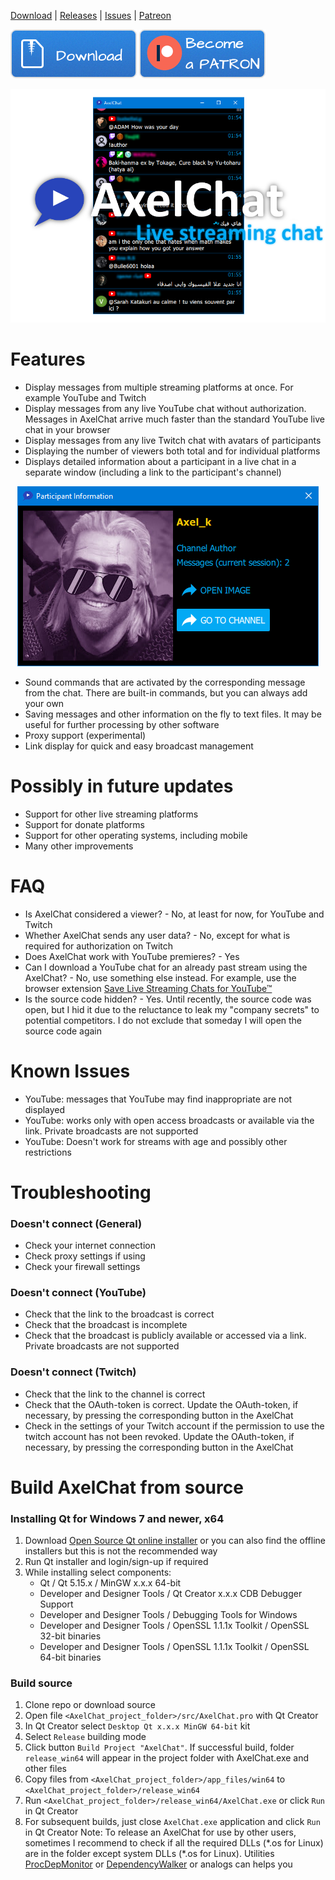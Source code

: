 [Download](https://github.com/3dproger/axelchat/releases/latest/) |
[Releases](https://github.com/3dproger/AxelChat/releases) |
[Issues](https://github.com/3dproger/AxelChat/issues) |
[Patreon](https://patreon.com/axel_k)

[<img src="images/button-download.png">](https://github.com/3dproger/AxelChat/releases)
[![Patreon](https://raw.githubusercontent.com/3dproger/AxelChat/main/images/button-patron.png)](https://patreon.com/axel_k)

<p align="center">
  <img src="images/github-social5b.png">
</p>

# Features
- Display messages from multiple streaming platforms at once. For example YouTube and Twitch
- Display messages from any live YouTube chat without authorization. Messages in AxelChat arrive much faster than the standard YouTube live chat in your browser
- Display messages from any live Twitch chat with avatars of participants
- Displaying the number of viewers both total and for individual platforms
- Displays detailed information about a participant in a live chat in a separate window (including a link to the participant's channel)
<p align="center">
  <img src="images/9.png">
</p>

- Sound commands that are activated by the corresponding message from the chat. There are built-in commands, but you can always add your own
- Saving messages and other information on the fly to text files. It may be useful for further processing by other software
- Proxy support (experimental)
- Link display for quick and easy broadcast management

# Possibly in future updates
- Support for other live streaming platforms
- Support for donate platforms
- Support for other operating systems, including mobile
- Many other improvements
# FAQ
- Is AxelChat considered a viewer? - No, at least for now, for YouTube and Twitch
- Whether AxelChat sends any user data? - No, except for what is required for authorization on Twitch
- Does AxelChat work with YouTube premieres? - Yes
- Can I download a YouTube chat for an already past stream using the AxelChat? - No, use something else instead. For example, use the browser extension [Save Live Streaming Chats for YouTube™](https://chrome.google.com/webstore/detail/save-live-streaming-chats/bcclhcedlelimlnmcpfeiabljbpahnef)
- Is the source code hidden? - Yes. Until recently, the source code was open, but I hid it due to the reluctance to leak my "company secrets" to potential competitors. I do not exclude that someday I will open the source code again
# Known Issues
- YouTube: messages that YouTube may find inappropriate are not displayed
- YouTube: works only with open access broadcasts or available via the link. Private broadcasts are not supported
- YouTube: Doesn't work for streams with age and possibly other restrictions
# Troubleshooting
### Doesn't connect (General)
- Check your internet connection
- Check proxy settings if using
- Check your firewall settings
### Doesn't connect (YouTube)
- Check that the link to the broadcast is correct
- Check that the broadcast is incomplete
- Check that the broadcast is publicly available or accessed via a link. Private broadcasts are not supported
### Doesn't connect (Twitch)
- Check that the link to the channel is correct
- Check that the OAuth-token is correct. Update the OAuth-token, if necessary, by pressing the corresponding button in the AxelChat
- Check in the settings of your Twitch account if the permission to use the twitch account has not been revoked. Update the OAuth-token, if necessary, by pressing the corresponding button in the AxelChat

# Build AxelChat from source
### Installing Qt for Windows 7 and newer, x64
1. Download [Open Source Qt online installer](https://www.qt.io/download-qt-installer) or you can also find the offline installers but this is not the recommended way
2. Run Qt installer and login/sign-up if required
3. While installing select components:
    * Qt / Qt 5.15.x / MinGW x.x.x 64-bit
    * Developer and Designer Tools / Qt Creator x.x.x CDB Debugger Support
    * Developer and Designer Tools / Debugging Tools for Windows
    * Developer and Designer Tools / OpenSSL 1.1.1x Toolkit / OpenSSL 32-bit binaries
    * Developer and Designer Tools / OpenSSL 1.1.1x Toolkit / OpenSSL 64-bit binaries
### Build source
1. Clone repo or download source
2. Open file ```<AxelChat_project_folder>/src/AxelChat.pro``` with Qt Creator
3. In Qt Creator select ```Desktop Qt x.x.x MinGW 64-bit``` kit
4. Select ```Release``` building mode
5. Click button ```Build Project "AxelChat"```. If successful build, folder ```release_win64``` will appear in the project folder with AxelChat.exe and other files
6. Copy files from ```<AxelChat_project_folder>/app_files/win64``` to ```<AxelChat_project_folder>/release_win64```
7. Run ```<AxelChat_project_folder>/release_win64/AxelChat.exe``` or click ```Run``` in Qt Creator
8. For subsequent builds, just close ```AxelChat.exe``` application and click ```Run``` in Qt Creator
Note: To release an AxelChat for use by other users, sometimes I recommend to check if all the required DLLs (\*.os for Linux) are in the folder except system DLLs (\*.os for Linux). Utilities [ProcDepMonitor](https://github.com/3dproger/ProcDepMonitor) or [DependencyWalker](https://www.dependencywalker.com/) or analogs can helps you
